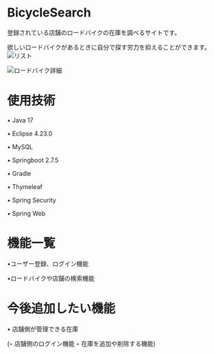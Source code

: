 # BicycleSearch

登録されている店舗のロードバイクの在庫を調べるサイトです。

欲しいロードバイクがあるときに自分で探す労力を抑えることができます。
![リスト](https://user-images.githubusercontent.com/105871565/230464961-639e1c48-234c-43f6-aa49-9f9551cd9e23.jpg)

![ロードバイク詳細](https://user-images.githubusercontent.com/105871565/230464396-2fb55514-6033-49f4-8a74-a49c539a639c.jpg)

# 使用技術

• Java 17

• Eclipse 4.23.0

• MySQL

• Springboot 2.7.5

• Gradle

• Thymeleaf

• Spring Security

• Spring Web

# 機能一覧

•ユーザー登録、ログイン機能

•ロードバイクや店舗の検索機能

# 今後追加したい機能

• 店舗側が管理できる在庫

  (◦ 店舗側のログイン機能 ◦ 在庫を追加や削除する機能)
